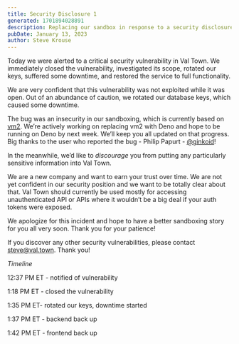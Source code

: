 ```yaml
---
title: Security Disclosure 1
generated: 1701894028891
description: Replacing our sandbox in response to a security disclosure
pubDate: January 13, 2023
author: Steve Krouse
---
```


Today we were alerted to a critical security vulnerability in Val Town. We immediately closed the vulnerability, investigated its scope, rotated our keys, suffered some downtime, and restored the service to full functionality.

We are very confident that this vulnerability was not exploited while it was open. Out of an abundance of caution, we rotated our database keys, which caused some downtime.

The bug was an insecurity in our sandboxing, which is currently based on [vm2](https://github.com/patriksimek/vm2). We’re actively working on replacing vm2 with Deno and hope to be running on Deno by next week. We’ll keep you all updated on that progress. Big thanks to the user who reported the bug - Philip Papurt - [@ginkoid](https://github.com/ginkoid)!

In the meanwhile, we’d like to _discourage_ you from putting any particularly sensitive information into Val Town.

We are a new company and want to earn your trust over time. We are not yet confident in our security position and we want to be totally clear about that. Val Town should currently be used mostly for accessing unauthenticated API or APIs where it wouldn’t be a big deal if your auth tokens were exposed.

We apologize for this incident and hope to have a better sandboxing story for you all very soon. Thank you for your patience!

If you discover any other security vulnerabilities, please contact steve@val.town. Thank you!

_Timeline_

12:37 PM ET - notified of vulnerability

1:18 PM ET - closed the vulnerability

1:35 PM ET- rotated our keys, downtime started

1:37 PM ET - backend back up

1:42 PM ET - frontend back up
